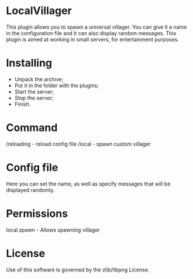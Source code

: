 # LocalVillager

This plugin allows you to spawn a universal villager. You can give it a name in the configuration file and it can also display random messages.
This plugin is aimed at working in small servers, for entertainment purposes.

# Installing

- Unpack the archive;
- Put it in the folder with the plugins;
- Start the server;
- Stop the server;
- Finish.

# Command

/reloading - reload config file
/local - spawn custom villager

# Config file

Here you can set the name, as well as specify messages that will be displayed randomly.

# Permissions

local.spawn - Allows spawning villager

# License

Use of this software is governed by the zlib/libpng License.
